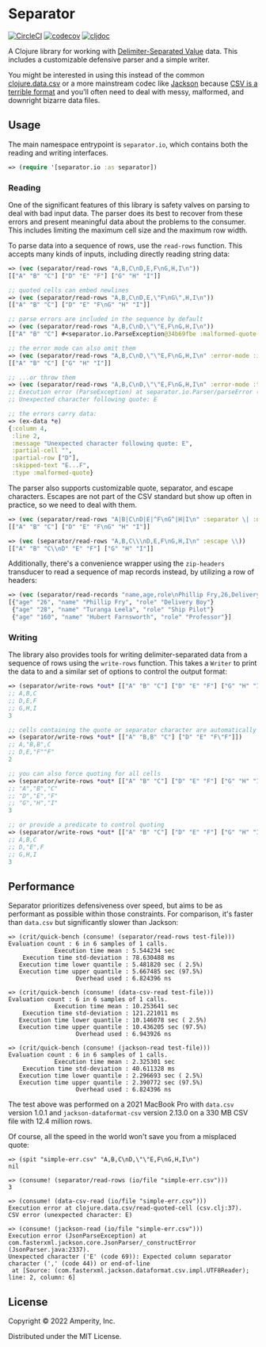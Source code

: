 Separator
=========

[![CircleCI](https://circleci.com/gh/amperity/separator.svg?style=shield&circle-token=1b358576395c3758b3a88b5d265862ca91b0fa2b)](https://circleci.com/gh/amperity/separator)
[![codecov](https://codecov.io/gh/amperity/separator/branch/main/graph/badge.svg)](https://codecov.io/gh/amperity/separator)
[![cljdoc](https://cljdoc.org/badge/com.amperity/separator)](https://cljdoc.org/d/com.amperity/separator/CURRENT)

A Clojure library for working with [Delimiter-Separated Value](https://en.wikipedia.org/wiki/Delimiter-separated_values)
data. This includes a customizable defensive parser and a simple writer.

You might be interested in using this instead of the common
[clojure.data.csv](https://github.com/clojure/data.csv) or a more mainstream
codec like [Jackson](https://github.com/FasterXML/jackson-dataformats-text/tree/master/csv)
because [CSV is a terrible format](http://fuckcsv.com) and you'll often need to
deal with messy, malformed, and downright bizarre data files.


## Usage

The main namespace entrypoint is `separator.io`, which contains both the
reading and writing interfaces.

```clojure
=> (require '[separator.io :as separator])
```

### Reading

One of the significant features of this library is safety valves on parsing to
deal with bad input data. The parser does its best to recover from these errors
and present meaningful data about the problems to the consumer. This includes
limiting the maximum cell size and the maximum row width.

To parse data into a sequence of rows, use the `read-rows` function. This
accepts many kinds of inputs, including directly reading string data:

```clojure
=> (vec (separator/read-rows "A,B,C\nD,E,F\nG,H,I\n"))
[["A" "B" "C"] ["D" "E" "F"] ["G" "H" "I"]]

;; quoted cells can embed newlines
=> (vec (separator/read-rows "A,B,C\nD,E,\"F\nG\",H,I\n"))
[["A" "B" "C"] ["D" "E" "F\nG" "H" "I"]]

;; parse errors are included in the sequence by default
=> (vec (separator/read-rows "A,B,C\nD,\"\"E,F\nG,H,I\n"))
[["A" "B" "C"] #<separator.io.ParseException@34b69fbe :malformed-quote 2:4> ["G" "H" "I"]]

;; the error mode can also omit them
=> (vec (separator/read-rows "A,B,C\nD,\"\"E,F\nG,H,I\n" :error-mode :ignore))
[["A" "B" "C"] ["G" "H" "I"]]

;; ...or throw them
=> (vec (separator/read-rows "A,B,C\nD,\"\"E,F\nG,H,I\n" :error-mode :throw))
;; Execution error (ParseException) at separator.io.Parser/parseError (Parser.java:87).
;; Unexpected character following quote: E

;; the errors carry data:
=> (ex-data *e)
{:column 4,
 :line 2,
 :message "Unexpected character following quote: E",
 :partial-cell "",
 :partial-row ["D"],
 :skipped-text "E...F",
 :type :malformed-quote}
```

The parser also supports customizable quote, separator, and escape characters.
Escapes are not part of the CSV standard but show up often in practice, so we
need to deal with them.

```clojure
=> (vec (separator/read-rows "A|B|C\nD|E|^F\nG^|H|I\n" :separator \| :quote \^))
[["A" "B" "C"] ["D" "E" "F\nG" "H" "I"]]

=> (vec (separator/read-rows "A,B,C\\\nD,E,F\nG,H,I\n" :escape \\))
[["A" "B" "C\\nD" "E" "F"] ["G" "H" "I"]]
```

Additionally, there's a convenience wrapper using the `zip-headers` transducer
to read a sequence of map records instead, by utilizing a row of headers:

```clojure
=> (vec (separator/read-records "name,age,role\nPhillip Fry,26,Delivery Boy\nTuranga Leela,28,Ship Pilot\nHubert Farnsworth,160,Professor\n"))
[{"age" "26", "name" "Phillip Fry", "role" "Delivery Boy"}
 {"age" "28", "name" "Turanga Leela", "role" "Ship Pilot"}
 {"age" "160", "name" "Hubert Farnsworth", "role" "Professor"}]
```

### Writing

The library also provides tools for writing delimiter-separated data from a
sequence of rows using the `write-rows` function. This takes a `Writer` to print the
data to and a similar set of options to control the output format:

```clojure
=> (separator/write-rows *out* [["A" "B" "C"] ["D" "E" "F"] ["G" "H" "I"]])
;; A,B,C
;; D,E,F
;; G,H,I
3

;; cells containing the quote or separator character are automatically quoted
=> (separator/write-rows *out* [["A" "B,B" "C"] ["D" "E" "F\"F"]])
;; A,"B,B",C
;; D,E,"F""F"
2

;; you can also force quoting for all cells
=> (separator/write-rows *out* [["A" "B" "C"] ["D" "E" "F"] ["G" "H" "I"]] :quote? true)
;; "A","B","C"
;; "D","E","F"
;; "G","H","I"
3

;; or provide a predicate to control quoting
=> (separator/write-rows *out* [["A" "B" "C"] ["D" "E" "F"] ["G" "H" "I"]] :quote? #{"E"})
;; A,B,C
;; D,"E",F
;; G,H,I
3
```


## Performance

Separator prioritizes defensiveness over speed, but aims to be as performant as
possible within those constraints. For comparison, it's faster than `data.csv`
but significantly slower than Jackson:

```
=> (crit/quick-bench (consume! (separator/read-rows test-file)))
Evaluation count : 6 in 6 samples of 1 calls.
             Execution time mean : 5.544234 sec
    Execution time std-deviation : 78.630488 ms
   Execution time lower quantile : 5.481820 sec ( 2.5%)
   Execution time upper quantile : 5.667485 sec (97.5%)
                   Overhead used : 6.824396 ns

=> (crit/quick-bench (consume! (data-csv-read test-file)))
Evaluation count : 6 in 6 samples of 1 calls.
             Execution time mean : 10.253641 sec
    Execution time std-deviation : 121.221011 ms
   Execution time lower quantile : 10.146078 sec ( 2.5%)
   Execution time upper quantile : 10.436205 sec (97.5%)
                   Overhead used : 6.943926 ns

=> (crit/quick-bench (consume! (jackson-read test-file)))
Evaluation count : 6 in 6 samples of 1 calls.
             Execution time mean : 2.325301 sec
    Execution time std-deviation : 40.611328 ms
   Execution time lower quantile : 2.296693 sec ( 2.5%)
   Execution time upper quantile : 2.390772 sec (97.5%)
                   Overhead used : 6.824396 ns
```

The test above was performed on a 2021 MacBook Pro with `data.csv` version
1.0.1 and `jackson-dataformat-csv` version 2.13.0 on a 330 MB CSV file with
12.4 million rows.

Of course, all the speed in the world won't save you from a misplaced quote:

```
=> (spit "simple-err.csv" "A,B,C\nD,\"\"E,F\nG,H,I\n")
nil

=> (consume! (separator/read-rows (io/file "simple-err.csv")))
3

=> (consume! (data-csv-read (io/file "simple-err.csv")))
Execution error at clojure.data.csv/read-quoted-cell (csv.clj:37).
CSV error (unexpected character: E)

=> (consume! (jackson-read (io/file "simple-err.csv")))
Execution error (JsonParseException) at com.fasterxml.jackson.core.JsonParser/_constructError (JsonParser.java:2337).
Unexpected character ('E' (code 69)): Expected column separator character (',' (code 44)) or end-of-line
 at [Source: (com.fasterxml.jackson.dataformat.csv.impl.UTF8Reader); line: 2, column: 6]
```


## License

Copyright © 2022 Amperity, Inc.

Distributed under the MIT License.
